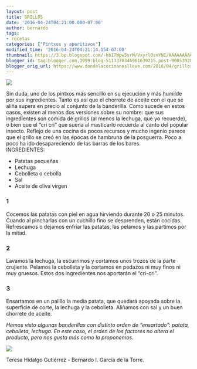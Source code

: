 ```yaml
---
layout: post
title: GRILLOS
date: '2016-04-24T04:21:00.000-07:00'
author: bernardo
tags:
- recetas
categories: ["Pintxos y aperitivos"]
modified_time: '2016-04-24T04:21:14.154-07:00'
thumbnail: https://3.bp.blogspot.com/-hb17Wpw5srM/Vxyrl0snYNI/AAAAAAAACok/3ynd2nasnOAUWz4QSZhEdfaaAceGWxbzgCLcB/s400/01.JPG
blogger_id: tag:blogger.com,1999:blog-5113370346961639215.post-9005392881425567632
blogger_orig_url: https://www.dondelacocinanoslleve.com/2016/04/grillos.html
---
```


![](https://3.bp.blogspot.com/-hb17Wpw5srM/Vxyrl0snYNI/AAAAAAAACok/3ynd2nasnOAUWz4QSZhEdfaaAceGWxbzgCLcB/s400/01.JPG)

  
Sin duda, uno de los pintxos más sencillo en su ejecución y más humilde por sus ingredientes. Tanto es así que el chorrete de aceite con el que se aliña supera en precio al conjunto de la banderilla. Como sucede en estos casos, existen al menos dos versiones sobre su nombre: que sus ingredientes son comida de grillos (al menos la lechuga, que yo recuerde), o bien que el “cri cri” que suena al masticarlo recuerda al canto del popular insecto. Reflejo de una cocina de pocos recursos y mucho ingenio parece que el grillo se creó en las épocas de hambruna de la posguerra. Poco a poco ha ido desapareciendo de las barras de los bares.  
INGREDIENTES:
* Patatas pequeñas
* Lechuga
* Cebolleta o cebolla
* Sal
* Aceite de oliva virgen  

### 1

Cocemos las patatas con piel en agua hirviendo durante 20 o 25 minutos. Cuando al pincharlas con un cuchillo fino se desprenden, están cocidas. Refrescamos o dejamos enfriar las patatas, las pelamos y las partimos por la mitad.  

### 2

Lavamos la lechuga, la escurrimos y cortamos unos trozos de la parte crujiente. Pelamos la cebolleta y la cortamos en pedazos ni muy finos ni muy gruesos. Estos dos ingredientes nos aportarán el “cri-cri”.  

### 3

Ensartamos en un palillo la media patata, que quedará apoyada sobre la superficie de corte, la lechuga y la cebolleta. Aliñamos con sal y un buen chorrete de aceite.  

_Hemos visto algunas banderillas con distinto orden de “ensartado”: patata, cebolleta, lechuga. En este caso, el orden de los factores no altera el producto, pero nos gusta más como la proponemos._

![](https://4.bp.blogspot.com/--7MIVvhA6dA/Vxyr3rONN1I/AAAAAAAACoo/QgnspcCis7U8T1icDKGT06bZ6wMNM5jnwCLcB/s400/02.JPG)

Teresa Hidalgo Gutiérrez - Bernardo I. García de la Torre.
